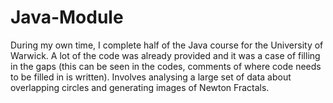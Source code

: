 # Java-Module
During my own time, I complete half of the Java course for the University of Warwick. A lot of the code was already provided and it was a case of filling in the gaps (this can be seen in the codes, comments of where code needs to be filled in is written). Involves analysing a large set of data about overlapping circles and generating images of Newton Fractals.

